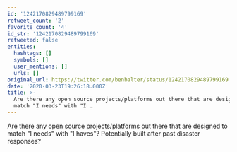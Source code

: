 ```yaml
---
id: '1242170829489799169'
retweet_count: '2'
favorite_count: '4'
id_str: '1242170829489799169'
retweeted: false
entities:
  hashtags: []
  symbols: []
  user_mentions: []
  urls: []
original_url: https://twitter.com/benbalter/status/1242170829489799169
date: '2020-03-23T19:26:18.000Z'
title: >-
  Are there any open source projects/platforms out there that are designed to
  match "I needs" with "I …
---
```


Are there any open source projects/platforms out there that are designed to match "I needs" with "I haves"? Potentially built after past disaster responses?